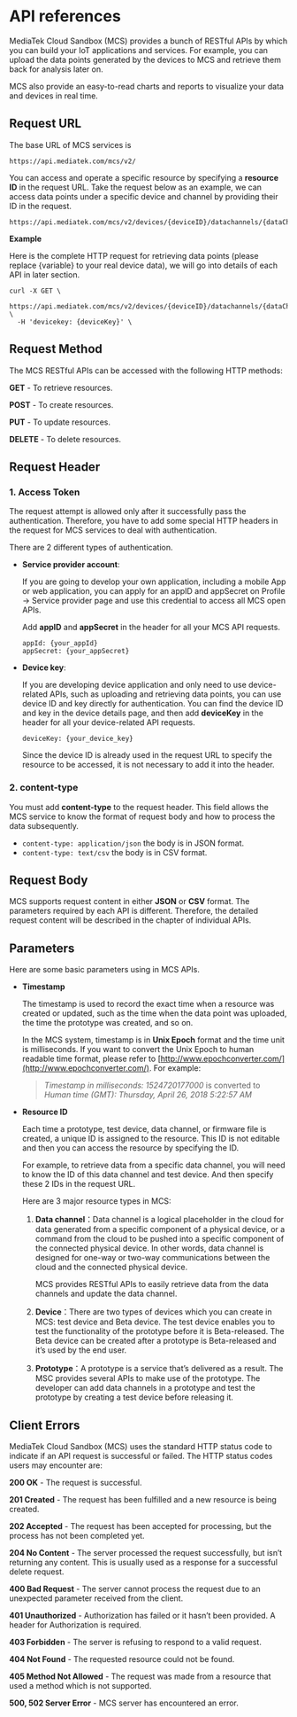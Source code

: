 # API references

MediaTek Cloud Sandbox (MCS) provides a bunch of RESTful APIs by which  you can build your IoT applications and services. For example, you can upload the data points generated by the devices to MCS and retrieve them back for analysis later on.

MCS also provide an easy-to-read charts and reports to visualize your data and devices in real time.

## Request URL

The base URL of MCS services is

```
https://api.mediatek.com/mcs/v2/
```

You can access and operate a specific resource by specifying a **resource ID** in the request URL. Take the request below as an example, we can access data points under a specific device and channel by providing their ID in the request.

```
https://api.mediatek.com/mcs/v2/devices/{deviceID}/datachannels/{dataChannelID}/datapoints.csv
```

**Example**

Here is the complete HTTP request for retrieving data points (please replace {variable} to your real device data), we will go into details of each API in later section.

```
curl -X GET \
  https://api.mediatek.com/mcs/v2/devices/{deviceID}/datachannels/{dataChannelID}/datapoints.csv \
  -H 'devicekey: {deviceKey}' \
```

## Request Method

The MCS RESTful APIs can be accessed with the following HTTP methods:

**GET** - To retrieve resources.

**POST** - To create resources.

**PUT** - To update resources.

**DELETE** - To delete resources.

## Request Header
### 1. Access Token

The request attempt is allowed only after it successfully pass the  authentication. Therefore, you have to add some special HTTP headers in the request for MCS services to deal with authentication.

There are 2 different types of authentication.

* **Service provider account**:
	
	If you are going to develop your own application, including a mobile App or web application, you can apply for an appID and appSecret on Profile -> Service provider page and use this credential  to access all MCS open APIs.
	
	Add **appID** and **appSecret** in the header for all your MCS API requests.
	
	```
	appId: {your_appId}
	appSecret: {your_appSecret}
	```

* **Device key**:

	If you are developing device application and only need to use device-related APIs, such as uploading and retrieving data points, you can use device ID and key directly for authentication. 
	You can find the device ID and key in the device details page, and then add **deviceKey** in the header for all your device-related API requests.
		
	```
	deviceKey: {your_device_key}
	```
	Since the device ID is already used in the request URL to specify the resource to be accessed, it is not necessary to add it into the header.


### 2. content-type

You must add **content-type** to the request header. This field allows the MCS service to know the format of request body and how to process the data subsequently. 

* `content-type: application/json` the body is in JSON format.
* `content-type: text/csv` the body is in CSV format.

## Request Body

MCS supports request content in either **JSON** or **CSV** format. The parameters required by each API is different. Therefore, the detailed request content will be described in the chapter of individual APIs.


## Parameters

Here are some basic parameters using in MCS APIs.

* **Timestamp**
		
	The timestamp is used to record the exact time when a resource was created or updated, such as the time when the data point was uploaded, the time the prototype was created, and so on.
	
	In the MCS system, timestamp is in **Unix Epoch** format and the time unit is milliseconds. If you want to convert the Unix Epoch to human readable time format, please refer to [http://www.epochconverter.com/](http://www.epochconverter.com/). For example:

	> *Timestamp in milliseconds: 1524720177000*
	> is converted to
	> *Human time (GMT): Thursday, April 26, 2018 5:22:57 AM*
	
* **Resource ID**

	Each time a prototype, test device, data channel, or firmware file is created, a unique ID is assigned to the resource. This ID is not editable and then you can access the resource by specifying the ID.
	
	For example, to retrieve data from a specific data channel, you will need to know the ID of this data channel and test device. And then specify these 2 IDs in the request URL. 
	
	Here are 3 major resource types in MCS:
		
	1. **Data channel**：Data channel is a logical placeholder in the cloud for data generated from a specific component of a physical device, or a command from the cloud to be pushed into a specific component of the connected physical device. In other words, data channel is designed for one-way or two-way communications between the cloud and the connected physical device. 
	
		MCS provides RESTful APIs to easily retrieve data from the data channels and update the data channel.	

	2. **Device**：There are two types of devices which you can create in MCS: test device and Beta device. The test device enables you to test the functionality of the prototype before it is Beta-released. The Beta device can be created after a prototype is Beta-released and it’s used by the end user. 

	
	3. **Prototype**：A prototype is a service that’s delivered as a result. The MSC provides several APIs to make use of the prototype. The developer can add data channels in a prototype and test the prototype by creating a test device before releasing it.

	
## Client Errors

MediaTek Cloud Sandbox (MCS) uses the standard HTTP status code to indicate if an API request is successful or failed. The HTTP status codes users may encounter are:

**200 OK** - The request is successful.

**201 Created** - The request has been fulfilled and a new resource is being created.

**202 Accepted** - The request has been accepted for processing, but the process has not been completed yet.

**204 No Content** - The server processed the request successfully, but isn’t returning any content. This is usually used as a response for a successful delete request.

**400 Bad Request** - The server cannot process the request due to an unexpected parameter received from the client.

**401 Unauthorized** - Authorization has failed or it hasn’t been provided. A header for Authorization is required.

**403 Forbidden** - The server is refusing to respond to a valid request.

**404 Not Found** - The requested resource could not be found.

**405 Method Not Allowed** - The request was made from a resource that used a method which is not supported.

**500, 502 Server Error** - MCS server has encountered an error.


